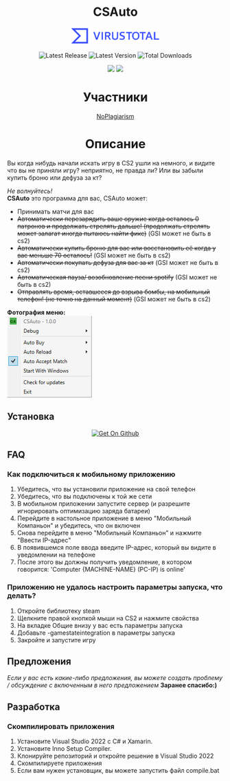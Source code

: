 <h1 align="center">CSAuto</h1>
<p align="center">
   <a href="https://www.virustotal.com/gui/file/f68ba52499a4158e2d72876c33ea8ee5ade3ab496b2da4bbcb109383a29a61ed?nocache=1"><img src="https://github.com/MurkyYT/CSAuto/blob/dev/virustotal_icon.png?raw=true" height="40" alt="VirusTotal scan"></a>
</p>
<p align="center">
  <img width="auto" src="https://img.shields.io/github/release-date/murkyyt/csauto?label=Latest%20release" alt="Latest Release">
  <img width="auto" src="https://img.shields.io/github/v/tag/murkyyt/csauto?label=Latest%20version" alt="Latest Version">
  <img width="auto" src="https://img.shields.io/github/downloads/murkyyt/csauto/total?color=brightgreen&label=Total%20downloads" alt="Total Downloads">
</p>
<p align="center">
  <a href="https://github.com/MurkyYT/CSAuto/blob/master/README.md"><img src="https://img.shields.io/badge/язык-en-red.svg"></a>
  <a href="https://github.com/MurkyYT/CSAuto/blob/master/README_ru.md"><img src="https://img.shields.io/badge/язык-ru-yellow.svg"></a>
</p>
<h1 align="center">Участники</h1>
<p align="center">    
  <a href="https://github.com/NoPlagiarism">NoPlagiarism</a>
  <!-- more links here -->
</p>

<h1 align="center">Описание</h1>
Вы когда нибудь начали искать игру в CS2 ушли на немного, и видите что вы не приняли игру?
неприятно, не правда ли?
Или вы забыли купить броню или дефуза за кт?

*Не волнуйтесь!*  
**CSAuto** это программа для вас, CSAuto может:
* Принимать матчи для вас
* ~~Автоматически перезарядить ваше оружие когда осталось 0 патронов и продолжать стрелять дальше! (продолжать стрелять может залагат иногда пытаюсь найти фикс)~~ (GSI может не быть в cs2)
* ~~Автоматически купить броню для вас или восстановить её когда у вас меньше 70 осталось!~~ (GSI может не быть в cs2)
* ~~Автоматически покупать дефуза для вас за кт~~ (GSI может не быть в cs2) 
* ~~Автоматическая пауза/ возобновление песни spotify~~ (GSI может не быть в cs2)
* ~~Отправлять время, оставшееся до взрыва бомбы, на мобильный телефон! (не точно на данный момент)~~ (GSI может не быть в cs2)

**Фотография меню:**  
![right-click-menu](menuimage.png)
## Установка
<p align="center">    
  <a href="https://github.com/murkyyt/csauto/releases"><img src="https://github.com/machiav3lli/oandbackupx/blob/034b226cea5c1b30eb4f6a6f313e4dadcbb0ece4/badge_github.png" height="80" alt="Get On Github"></a>
</p>

## FAQ
### **Как подключиться к мобильному приложению**
  1. Убедитесь, что вы установили приложение на свой телефон
  2. Убедитесь, что вы подключены к той же сети
  3. В мобильном приложении запустите сервер (и разрешите игнорировать оптимизацию заряда батареи)
  4. Перейдите в настольное приложение в меню "Мобильный Компаньон" и убедитесь, что он включен
  5. Снова перейдите в меню "Мобильный Компаньон" и нажмите "Ввести IP-адрес"
  6. В появившемся поле ввода введите IP-адрес, который вы видите в уведомлении на телефоне
  7. После этого вы должны получить уведомление, в котором говорится: 'Computer {MACHINE-NAME} (PC-IP) is online'
### Приложению не удалось настроить параметры запуска, что делать?
  1. Откройте библиотеку steam
  2. Щелкните правой кнопкой мыши на CS2 и нажмите свойства
  3. На вкладке Общие внизу у вас есть параметры запуска
  4. Добавьте -gamestateintegration в параметры запуска
  5. Закройте и запустите игру
## Предложения
*Если у вас есть какие-либо предложения, вы можете создать проблему / обсуждение с включенным в него предложением*
**Заранее спасибо:)**
## Разработка

### Скомпилировать приложения

1. Установите Visual Studio 2022 с C# и Xamarin.
2. Установите Inno Setup Compiler.
3. Клонируйте репозиторий и откройте решение в Visual Studio 2022
4. Скомпилируете приложения
5. Если вам нужен установщик, вы можете запустить файл compile.bat
